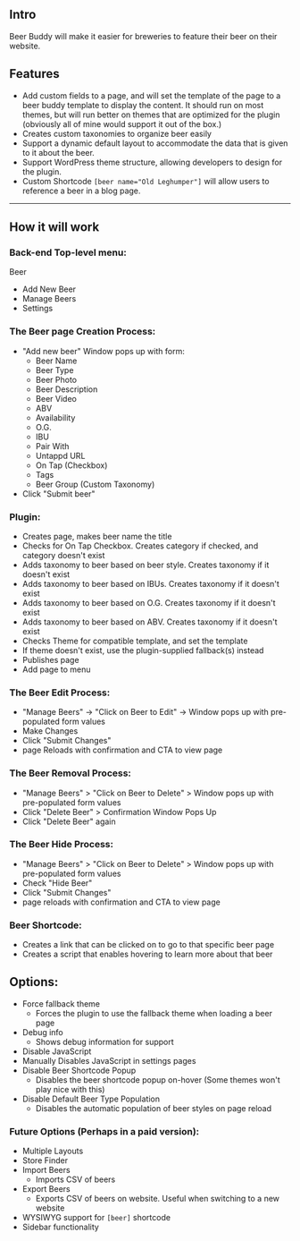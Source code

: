 ## Intro ##
Beer Buddy will make it easier for breweries to feature their beer on their website.

## Features ##
* Add custom fields to a page, and will set the template of the page to a beer buddy template to display the content.  It should run on most themes, but will run better on themes that are optimized for the plugin (obviously all of mine would support it out of the box.)
* Creates custom taxonomies to organize beer easily
* Support a dynamic default layout to accommodate the data that is given to it about the beer.
* Support WordPress theme structure, allowing developers to design for the plugin.
* Custom Shortcode `[beer name="Old Leghumper"]` will allow users to reference a beer in a blog page.
---
## How it will work ##

### Back-end Top-level menu: ###
Beer
* Add New Beer
* Manage Beers
* Settings

### The Beer page Creation Process: ###
* "Add new beer" Window pops up with form:
    * Beer Name
    * Beer Type
    * Beer Photo
    * Beer Description
    * Beer Video
    * ABV
    * Availability
    * O.G.
    * IBU
    * Pair With
    * Untappd URL
    * On Tap (Checkbox)
    * Tags
    * Beer Group (Custom Taxonomy)
* Click "Submit beer"

### Plugin: ###
* Creates page, makes beer name the title
* Checks for On Tap Checkbox.  Creates category if checked, and category doesn't exist
* Adds taxonomy to beer based on beer style.  Creates taxonomy if it doesn't exist
* Adds taxonomy to beer based on IBUs.  Creates taxonomy if it doesn't exist
* Adds taxonomy to beer based on O.G.  Creates taxonomy if it doesn't exist
* Adds taxonomy to beer based on ABV.  Creates taxonomy if it doesn't exist
* Checks Theme for compatible template, and set the template
* If theme doesn't exist, use the plugin-supplied fallback(s) instead
* Publishes page
* Add page to menu

### The Beer Edit Process: ###
* "Manage Beers" -> "Click on Beer to Edit" -> Window pops up with pre-populated form values
* Make Changes
* Click "Submit Changes"
* page Reloads with confirmation and CTA to view page

### The Beer Removal Process: ###
* "Manage Beers" > "Click on Beer to Delete" > Window pops up with pre-populated form values
* Click "Delete Beer" > Confirmation Window Pops Up
* Click "Delete Beer" again

### The Beer Hide Process: ###
* "Manage Beers" > "Click on Beer to Delete" > Window pops up with pre-populated form values
* Check "Hide Beer"
* Click "Submit Changes"
* page reloads with confirmation and CTA to view page

### Beer Shortcode: ###
* Creates a link that can be clicked on to go to that specific beer page
* Creates a script that enables hovering to learn more about that beer

## Options: ##
* Force fallback theme
    * Forces the plugin to use the fallback theme when loading a beer page
* Debug info
    * Shows debug information for support
* Disable JavaScript
 * Manually Disables JavaScript in settings pages
* Disable Beer Shortcode Popup
    * Disables the beer shortcode popup on-hover (Some themes won't play nice with this)
* Disable Default Beer Type Population
    * Disables the automatic population of beer styles on page reload

### Future Options (Perhaps in a paid version): ###
* Multiple Layouts
* Store Finder
* Import Beers
    * Imports CSV of beers
* Export Beers
    * Exports CSV of beers on website.  Useful when switching to a new website
* WYSIWYG support for `[beer]` shortcode
* Sidebar functionality